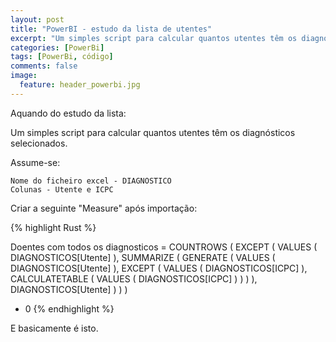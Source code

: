 ```yaml
---
layout: post
title: "PowerBI - estudo da lista de utentes"
excerpt: "Um simples script para calcular quantos utentes têm os diagnósticos selecionados."
categories: [PowerBi]
tags: [PowerBi, código]
comments: false
image:
  feature: header_powerbi.jpg
---
```


Aquando do estudo da lista:

Um simples script para calcular quantos utentes têm os diagnósticos selecionados.

Assume-se:

    Nome do ficheiro excel - DIAGNOSTICO
    Colunas - Utente e ICPC

Criar a seguinte "Measure" após importação:

{% highlight Rust %}

Doentes com todos os diagnosticos =
COUNTROWS (
    EXCEPT (
        VALUES ( DIAGNOSTICOS[Utente] ),
        SUMMARIZE (
            GENERATE (
                VALUES ( DIAGNOSTICOS[Utente] ),
                EXCEPT (
                    VALUES ( DIAGNOSTICOS[ICPC] ),
                    CALCULATETABLE ( VALUES ( DIAGNOSTICOS[ICPC] ) )
                )
            ),
            DIAGNOSTICOS[Utente]
        )
    )
)
+ 0
{% endhighlight %}

E basicamente é isto.
<!--stackedit_data:
eyJoaXN0b3J5IjpbNzM4NjcxMDU0XX0=
-->
